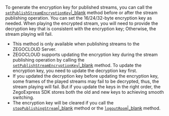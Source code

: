 
To generate the encryption key for published streams, you can call the [`setPublishStreamEncryptionKey`\|_blank](@setPublishStreamEncryptionKey) method before or after the stream publishing operation. 
You can set the 16/24/32-byte encryption key as needed.
When playing the encrypted stream, you will need to provide the decryption key that is consistent with the encryption key; Otherwise, the stream playing will fail.

<div class="mk-warning">

- This method is only available when publishing streams to the ZEGOCLOUD Server.
- ZEGOCLOUD supports updating the encryption key during the stream publishing operation by calling the [`setPublishStreamEncryptionKey`\|_blank](@setPublishStreamEncryptionKey) method. To update the encryption key, you need to update the decryption key first.
- If you updated the decryption key before updating the encryption key, some frames of the played streams may fail to be decrypted, thus, the stream playing will fail. But if you update the keys in the right order, the ZegoExpress SDK stores both the old and new keys to achieving smooth switching.
- The encryption key will be cleared if you call the [`stopPublishingStream`\|_blank](@stopPublishingStream) method or the [`logoutRoom`\|_blank](@logoutRoom) method.

</div>






